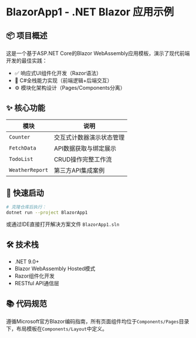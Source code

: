 # BlazorApp1 - .NET Blazor 应用示例

## 📦 项目概述
这是一个基于ASP.NET Core的Blazor WebAssembly应用模板，演示了现代前端开发的最佳实践：
- ✅ 响应式UI组件化开发（Razor语法）
- 🔧 C#全栈能力实现（前端逻辑+后端交互）
- ⚙️ 模块化架构设计（Pages/Components分离）

## ✨ 核心功能
| 模块 | 说明 |
|------|-----------------------|
| `Counter`       | 交互式计数器演示状态管理 |
| `FetchData`     | API数据获取与绑定展示    |
| `TodoList`      | CRUD操作完整工作流       |
| `WeatherReport` | 第三方API集成案例        |

## 🚀 快速启动
```bash
# 克隆仓库后执行：
dotnet run --project BlazorApp1
```
或通过IDE直接打开解决方案文件 `BlazorApp1.sln`

## 🛠️ 技术栈
- .NET 9.0+
- Blazor WebAssembly Hosted模式
- Razor组件化开发
- RESTful API通信层

## 📚 代码规范
遵循Microsoft官方Blazor编码指南，所有页面组件均位于`Components/Pages`目录下，布局模板在`Components/Layout`中定义。